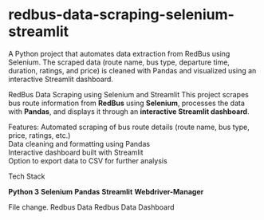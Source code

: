# redbus-data-scraping-selenium-streamlit
A Python project that automates data extraction from RedBus using Selenium. The scraped data (route name, bus type, departure time, duration, ratings, and price) is cleaned with Pandas and visualized using an interactive Streamlit dashboard.

 RedBus Data Scraping using Selenium and Streamlit
This project scrapes bus route information from **RedBus** using **Selenium**, processes the data with **Pandas**, and displays it through an **interactive Streamlit dashboard**.

 Features:
Automated scraping of bus route details (route name, bus type, price, ratings, etc.)  
Data cleaning and formatting using Pandas  
Interactive dashboard built with Streamlit  
Option to export data to CSV for further analysis

Tech Stack

**Python 3**
**Selenium**
**Pandas**
**Streamlit**
**Webdriver-Manager**

File change.
Redbus Data
Redbus Data Dashboard
